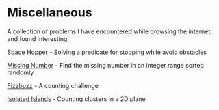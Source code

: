 # Miscellaneous

A collection of problems I have encountered while browsing the internet, and found interesting

[Space Hopper](./space-hopper) - Solving a predicate for stopping while avoid obstacles

[Missing Number](./missing-number) - Find the missing number in an integer range sorted randomly

[Fizzbuzz](./fizzbuzz) - A counting challenge

[Isolated Islands](./isolated-islands) - Counting clusters in a 2D plane

